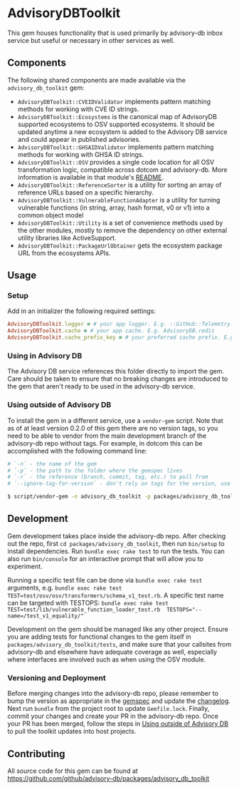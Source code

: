 # AdvisoryDBToolkit

This gem houses functionality that is used primarily by advisory-db inbox service but useful or necessary in other services as well.

## Components

The following shared components are made available via the `advisory_db_toolkit` gem:

- `AdvisoryDBToolkit::CVEIDValidator` implements pattern matching methods for working with CVE ID strings.
- `AdvisoryDBToolkit::Ecosystems` is the canonical map of AdvisoryDB supported ecosystems to OSV supported ecosystems. It should be updated anytime a new ecosystem is added to the Advisory DB service and could appear in published advisories.
- `AdvisoryDBToolkit::GHSAIDValidator` implements pattern matching methods for working with GHSA ID strings.
- `AdvisoryDBToolkit::OSV` provides a single code location for all OSV transformation logic, compatible across dotcom and advisory-db. More information is available in that module's [README](./lib/osv/README.md).
- `AdvisoryDBToolkit::ReferenceSorter` is a utility for sorting an array of reference URLs based on a specific hierarchy.
- `AdvisoryDBToolkit::VulnerableFunctionAdapter` is a utility for turning vulnerable functions (in string, array, hash format, v0 or v1) into a common object model
- `AdvisoryDBToolkit::Utility` is a set of convenience methods used by the other modules, mostly to remove the dependency on other external utility libraries like ActiveSupport.
- `AdvisoryDBToolkit::PackageUrlObtainer` gets the ecosystem package URL from the ecosystems APIs.

## Usage

### Setup

Add in an initializer the following required settings:

``` ruby
AdvisoryDBToolkit.logger = # your app logger. E.g. ::GitHub::Telemetry::Logs.logger
AdvisoryDBToolkit.cache = # your app cache. E.g. AdvisoryDB.redis
AdvisoryDBToolkit.cache_prefix_key = # your preferred cache prefix. E.g. "advisory_database"

```

### Using in Advisory DB

The Advisory DB service references this folder directly to import the gem. Care should be taken to ensure that no breaking changes are introduced to the gem that aren't ready to be used in the advisory-db service.

### Using outside of Advisory DB

To install the gem in a different service, use a `vendor-gem` script. Note that as of at least version 0.2.0 of this gem there are no version tags, so you need to be able to vendor from the main development branch of the advisory-db repo without tags. For example, in dotcom this can be accomplished with the following command line:

```bash
# `-n` - the name of the gem
# `-p` - the path to the folder where the gemspec lives
# `-r` - the reference (branch, commit, tag, etc.) to pull from
# `--ignore-tag-for-version` - don't rely on tags for the version, use the gemspec

$ script/vendor-gem -n advisory_db_toolkit -p packages/advisory_db_toolkit -r main https://github.com/github/advisory-db --ignore-tag-for-version
```

## Development

Gem development takes place inside the advisory-db repo. After checking out the repo, first `cd packages/advisory_db_toolkit`, then run `bin/setup` to install dependencies. Run `bundle exec rake test` to run the tests. You can also run `bin/console` for an interactive prompt that will allow you to experiment.

Running a specific test file can be done via `bundle exec rake test` arguments, e.g. `bundle exec rake test TEST=test/osv/osv/transformers/schema_v1_test.rb`. A specific test name can be targeted with TESTOPS: `bundle exec rake test TEST=test/lib/vulnerable_function_loader_test.rb  TESTOPS="--name=/test_v1_equality/"`

Development on the gem should be managed like any other project. Ensure you are adding tests for functional changes to the gem itself in `packages/advisory_db_toolkit/tests`, and make sure that your callsites from advisory-db and elsewhere have adequate coverage as well, especially where interfaces are involved such as when using the OSV module.

### Versioning and Deployment

Before merging changes into the advisory-db repo, please remember to bump the version as appropriate in the [gemspec](./advisory_db_toolkit.gemspec) and update the [changelog](./CHANGELOG.md). Next run `bundle` from the project root to update `Gemfile.lock`. Finally, commit your changes and create your PR in the advisory-db repo. Once your PR has been merged, follow the steps in [Using outside of Advisory DB](#using-outside-of-advisory-db) to pull the toolkit updates into host projects.

## Contributing

All source code for this gem can be found at https://github.com/github/advisory-db/packages/advisory_db_toolkit
